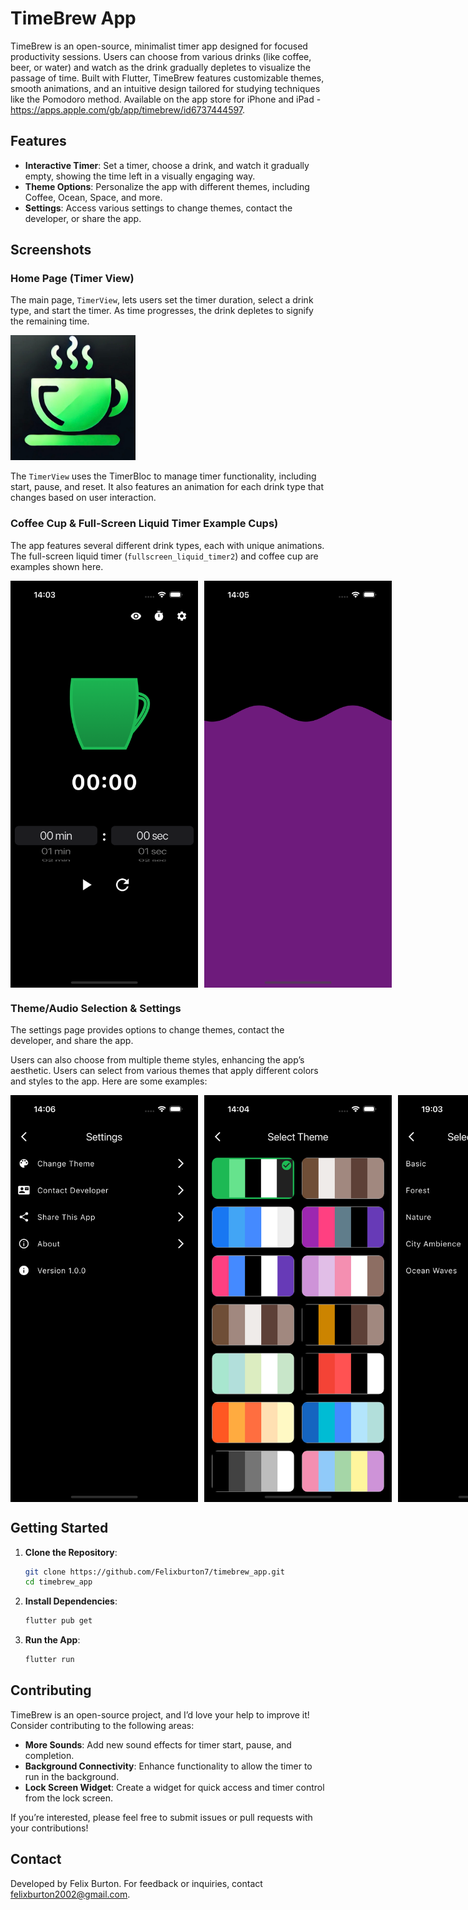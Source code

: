 # TimeBrew App

TimeBrew is an open-source, minimalist timer app designed for focused productivity sessions. Users can choose from various drinks (like coffee, beer, or water) and watch as the drink gradually depletes to visualize the passage of time. Built with Flutter, TimeBrew features customizable themes, smooth animations, and an intuitive design tailored for studying techniques like the Pomodoro method. Available on the app store for iPhone and iPad - https://apps.apple.com/gb/app/timebrew/id6737444597. 

## Features
- **Interactive Timer**: Set a timer, choose a drink, and watch it gradually empty, showing the time left in a visually engaging way.
- **Theme Options**: Personalize the app with different themes, including Coffee, Ocean, Space, and more.
- **Settings**: Access various settings to change themes, contact the developer, or share the app.

## Screenshots

### Home Page (Timer View)
The main page, `TimerView`, lets users set the timer duration, select a drink type, and start the timer. As time progresses, the drink depletes to signify the remaining time.

<img src="assets/images/appstore.png" alt="Home Page" width="200">

The `TimerView` uses the TimerBloc to manage timer functionality, including start, pause, and reset. It also features an animation for each drink type that changes based on user interaction.

### Coffee Cup & Full-Screen Liquid Timer Example Cups)
The app features several different drink types, each with unique animations. The full-screen liquid timer (`fullscreen_liquid_timer2`) and coffee cup are examples shown here.

<div style="display: flex; gap: 10px;">
  <img src="assets/images/fullscreen_liquid_timer.png" alt="Full-Screen Liquid Timer" width="300">
  <img src="assets/images/fullscreen_liquid_timer2.png" alt="Coffee-cup" width="300">
</div>


### Theme/Audio Selection & Settings
The settings page provides options to change themes, contact the developer, and share the app. 

Users can also choose from multiple theme styles, enhancing the app’s aesthetic. Users can select from various themes that apply different colors and styles to the app. Here are some examples:
<div style="display: flex; gap: 10px;">
  <img src="assets/images/setting_page.png" alt="Settings Page" width="300">
  <img src="assets/images/themepage.png" alt="Theme Page" width="300">
  <img src="assets/images/audiothemes.png" alt="Settings Page" width="300">
</div>

## Getting Started

1. **Clone the Repository**:
   ```bash
   git clone https://github.com/Felixburton7/timebrew_app.git
   cd timebrew_app
   ```

2. **Install Dependencies**:
   ```bash
   flutter pub get
   ```

3. **Run the App**:
   ```bash
   flutter run
   ```

## Contributing
TimeBrew is an open-source project, and I’d love your help to improve it! Consider contributing to the following areas:
- **More Sounds**: Add new sound effects for timer start, pause, and completion.
- **Background Connectivity**: Enhance functionality to allow the timer to run in the background.
- **Lock Screen Widget**: Create a widget for quick access and timer control from the lock screen.

If you’re interested, please feel free to submit issues or pull requests with your contributions!

## Contact
Developed by Felix Burton. For feedback or inquiries, contact [felixburton2002@gmail.com](mailto:felixburton2002@gmail.com).
